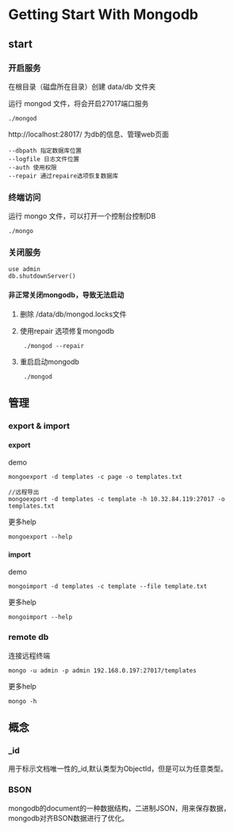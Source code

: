 # Getting Start With Mongodb

## start

### 开启服务

在根目录（磁盘所在目录）创建 data/db 文件夹

运行 mongod 文件，将会开启27017端口服务

    ./mongod

http://localhost:28017/ 为db的信息、管理web页面

	--dbpath 指定数据库位置
	--logfile 日志文件位置
	--auth 使用权限
	--repair 通过repaire选项恢复数据库

### 终端访问

运行 mongo 文件，可以打开一个控制台控制DB

    ./mongo

### 关闭服务

    use admin
    db.shutdownServer()

#### 非正常关闭mongodb，导致无法启动

1. 删除 /data/db/mongod.locks文件
2. 使用repair 选项修复mongodb

		./mongod --repair
 
3. 重启启动mongodb

		./mongod

## 管理

### export & import

#### export

demo

	mongoexport -d templates -c page -o templates.txt

	//远程导出
	mongoexport -d templates -c template -h 10.32.84.119:27017 -o  templates.txt

更多help

	mongoexport --help
	
#### import

demo

	mongoimport -d templates -c template --file template.txt

更多help

	mongoimport --help

### remote db

连接远程终端

	mongo -u admin -p admin 192.168.0.197:27017/templates

更多help

	mongo -h
	

##	概念

### _id

用于标示文档唯一性的_id,默认类型为ObjectId，但是可以为任意类型。


### BSON

mongodb的document的一种数据结构，二进制JSON，用来保存数据，mongodb对齐BSON数据进行了优化。

